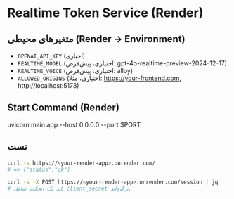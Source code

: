 # Realtime Token Service (Render)

## متغیرهای محیطی (Render → Environment)
- `OPENAI_API_KEY`  (اجباری)
- `REALTIME_MODEL`  (اختیاری، پیش‌فرض: gpt-4o-realtime-preview-2024-12-17)
- `REALTIME_VOICE`  (اختیاری، پیش‌فرض: alloy)
- `ALLOWED_ORIGINS` (اختیاری، مثلا: https://your-frontend.com, http://localhost:5173)

## Start Command (Render)
uvicorn main:app --host 0.0.0.0 --port $PORT

## تست
```bash
curl -s https://<your-render-app>.onrender.com/
# => {"status":"ok"}

curl -s -X POST https://<your-render-app>.onrender.com/session | jq
# باید یک آبجکت شامل client_secret برگرداند.
